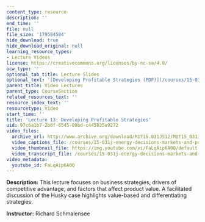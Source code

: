 ```yaml
---
content_type: resource
description: ''
end_time: ''
file: null
file_size: '179584504'
hide_download: true
hide_download_original: null
learning_resource_types:
- Lecture Videos
license: https://creativecommons.org/licenses/by-nc-sa/4.0/
ocw_type: ''
optional_tab_title: Lecture Slides
optional_text: '[Developing Profitable Strategies (PDF)](/courses/15-031j-energy-decisions-markets-and-policies-spring-2012/resources/mit15_031js12_lec13)'
parent_title: Video Lectures
parent_type: CourseSection
related_resources_text: ''
resource_index_text: ''
resourcetype: Video
start_time: ''
title: 'Lecture 13: Developing Profitable Strategies'
uid: 97c6a1b7-2b0f-6545-09bd-c445835e9272
video_files:
  archive_url: http://www.archive.org/download/MIT15.031JS12/MIT15_031JS12_lec13_300k.mp4
  video_captions_file: /courses/15-031j-energy-decisions-markets-and-policies-spring-2012/c4c671fbbb8051f4ba21ab975609701a_FaLqAip6A0Q.vtt
  video_thumbnail_file: https://img.youtube.com/vi/FaLqAip6A0Q/default.jpg
  video_transcript_file: /courses/15-031j-energy-decisions-markets-and-policies-spring-2012/498b4c9e6f9babd9c88aa257ad74b73b_FaLqAip6A0Q.pdf
video_metadata:
  youtube_id: FaLqAip6A0Q
---
```


**Description:** This lecture focuses on business strategies, drivers of competitive advantage, and factors that affect product value. A facilitated discussion of the Husky case highlights value-based and differentiating strategies.

**Instructor:** Richard Schmalensee

